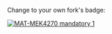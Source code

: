 Change to your own fork's badge:

[![MAT-MEK4270 mandatory 1](https://github.com/IlsvanVliet/matmek4270-mandatory1/actions/workflows/main.yml/badge.svg)](https://github.com/IlsevanVliet/matmek4270-mandatory1/actions/workflows/main.yml)
